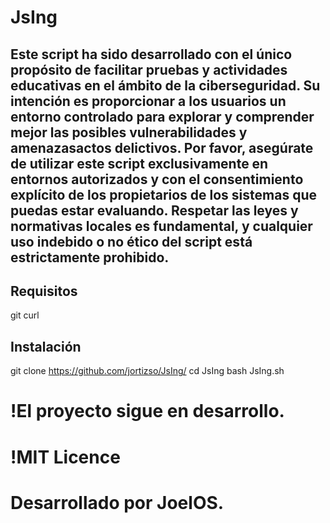 
# JsIng 

##  Este script ha sido desarrollado con el único propósito de facilitar pruebas y actividades educativas en el ámbito de la ciberseguridad. Su intención es proporcionar a los usuarios un entorno controlado para explorar y comprender mejor las posibles vulnerabilidades y amenazasactos delictivos. Por favor, asegúrate de utilizar este script exclusivamente en entornos autorizados y con el consentimiento explícito de los propietarios de los sistemas que puedas estar evaluando. Respetar las leyes y normativas locales es fundamental, y cualquier uso indebido o no ético del script está estrictamente prohibido.                     


## Requisitos

git
curl

## Instalación  

git clone https://github.com/jortizso/JsIng/
cd JsIng
bash JsIng.sh


# !El proyecto sigue en desarrollo.

# !MIT Licence

# Desarrollado por JoelOS.
